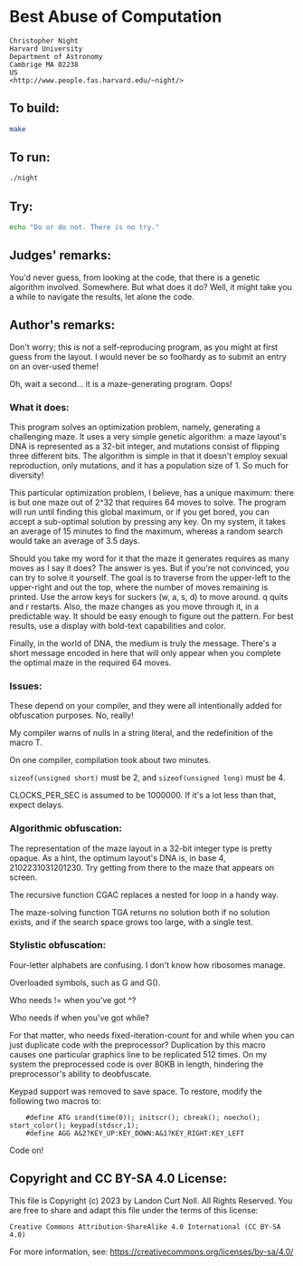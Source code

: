 # Best Abuse of Computation

    Christopher Night
    Harvard University
    Department of Astronomy
    Cambrige MA 02238
    US
    <http://www.people.fas.harvard.edu/~night/>

## To build:

```sh
make
```

## To run:

```sh
./night
```

## Try:

```sh
echo "Do or do not. There is no try."
```

## Judges' remarks:

You'd never guess, from looking at the code, that there is a
genetic algorithm involved.  Somewhere.  But what does it do?
Well, it might take you a while to navigate the results, let
alone the code.

## Author's remarks:

Don't worry; this is not a self-reproducing program, as you might at
first guess from the layout. I would never be so foolhardy as to
submit an entry on an over-used theme!

Oh, wait a second... it is a maze-generating program. Oops!

### What it does:

This program solves an optimization problem, namely, generating a
challenging maze. It uses a very simple genetic algorithm: a maze
layout's DNA is represented as a 32-bit integer, and mutations consist
of flipping three different bits. The algorithm is simple in that it
doesn't employ sexual reproduction, only mutations, and it has a
population size of 1. So much for diversity!

This particular optimization problem, I believe, has a unique maximum:
there is but one maze out of 2^32 that requires 64 moves to solve. The
program will run until finding this global maximum, or if you get
bored, you can accept a sub-optimal solution by pressing any key. On
my system, it takes an average of 15 minutes to find the maximum,
whereas a random search would take an average of 3.5 days.

Should you take my word for it that the maze it generates requires as
many moves as I say it does? The answer is yes. But if you're not
convinced, you can try to solve it yourself. The goal is to traverse
from the upper-left to the upper-right and out the top, where the
number of moves remaining is printed. Use the arrow keys for suckers
(w, a, s, d) to move around. q quits and r restarts. Also, the maze
changes as you move through it, in a predictable way. It should be
easy enough to figure out the pattern. For best results, use a display
with bold-text capabilities and color.

Finally, in the world of DNA, the medium is truly the message. There's
a short message encoded in here that will only appear when you
complete the optimal maze in the required 64 moves.

### Issues:

These depend on your compiler, and they were all intentionally
added for obfuscation purposes. No, really!

My compiler warns of nulls in a string literal, and the redefinition
of the macro T.

On one compiler, compilation took about two minutes.

`sizeof(unsigned short)` must be 2, and `sizeof(unsigned long)` must be 4.

CLOCKS_PER_SEC is assumed to be 1000000. If it's a lot less than that,
expect delays.

### Algorithmic obfuscation:

The representation of the maze layout in a 32-bit integer type is
pretty opaque. As a hint, the optimum layout's DNA is, in base 4,
2102231031201230. Try getting from there to the maze that appears on
screen.

The recursive function CGAC replaces a nested for loop in a handy way.

The maze-solving function TGA returns no solution both if no solution
exists, and if the search space grows too large, with a single test.

### Stylistic obfuscation:

Four-letter alphabets are confusing. I don't know how ribosomes
manage.

Overloaded symbols, such as G and G().

Who needs != when you've got ^?

Who needs if when you've got while?

For that matter, who needs fixed-iteration-count for and while when
you can just duplicate code with the preprocessor? Duplication by this
macro causes one particular graphics line to be replicated 512
times. On my system the preprocessed code is over 80KB in length,
hindering the preprocessor's ability to deobfuscate.

Keypad support was removed to save space. To restore, modify the
following two macros to:

        #define ATG srand(time(0)); initscr(); cbreak(); noecho(); start_color(); keypad(stdscr,1);
        #define AGG A&2?KEY_UP:KEY_DOWN:A&1?KEY_RIGHT:KEY_LEFT

Code on!

## Copyright and CC BY-SA 4.0 License:

This file is Copyright (c) 2023 by Landon Curt Noll.  All Rights Reserved.
You are free to share and adapt this file under the terms of this license:

    Creative Commons Attribution-ShareAlike 4.0 International (CC BY-SA 4.0)

For more information, see: https://creativecommons.org/licenses/by-sa/4.0/
